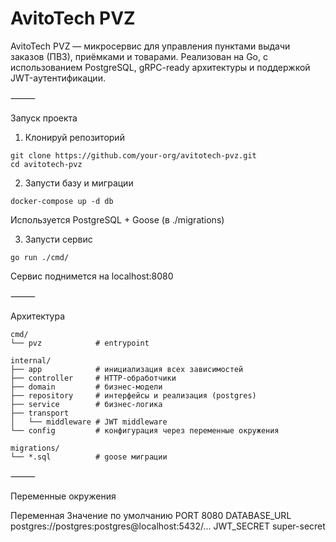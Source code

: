 # AvitoTech PVZ

AvitoTech PVZ — микросервис для управления пунктами выдачи заказов (ПВЗ), приёмками и товарами. Реализован на Go, с использованием PostgreSQL, gRPC-ready архитектуры и поддержкой JWT-аутентификации.

⸻

Запуск проекта

1. Клонируй репозиторий
```
git clone https://github.com/your-org/avitotech-pvz.git
cd avitotech-pvz
```
2. Запусти базу и миграции
```
docker-compose up -d db
```
Используется PostgreSQL + Goose (в ./migrations)

3. Запусти сервис

```
go run ./cmd/
```

Сервис поднимется на localhost:8080

⸻

Архитектура
```
cmd/
└── pvz            # entrypoint

internal/
├── app            # инициализация всех зависимостей
├── controller     # HTTP-обработчики
├── domain         # бизнес-модели
├── repository     # интерфейсы и реализация (postgres)
├── service        # бизнес-логика
├── transport
│   └── middleware # JWT middleware
└── config         # конфигурация через переменные окружения

migrations/
└── *.sql          # goose миграции
```
⸻

Переменные окружения

Переменная	Значение по умолчанию
PORT	8080
DATABASE_URL	postgres://postgres:postgres@localhost:5432/...
JWT_SECRET	super-secret